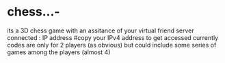 # chess...-
its a 3D chess game with an assitance of your virtual friend 
server connected : IP address 
#copy your IPv4 address to get accessed 
currently codes are only for 2 players (as obvious) but could include some series of games among the players (almost 4)
